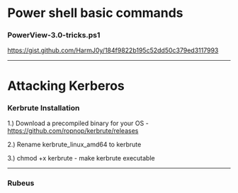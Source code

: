 # Power shell basic commands

### PowerView-3.0-tricks.ps1
https://gist.github.com/HarmJ0y/184f9822b195c52dd50c379ed3117993

***

# Attacking Kerberos
### Kerbrute Installation 

1.) Download a precompiled binary for your OS - https://github.com/ropnop/kerbrute/releases

2.) Rename kerbrute_linux_amd64 to kerbrute

3.) chmod +x kerbrute - make kerbrute executable

***

### Rubeus


